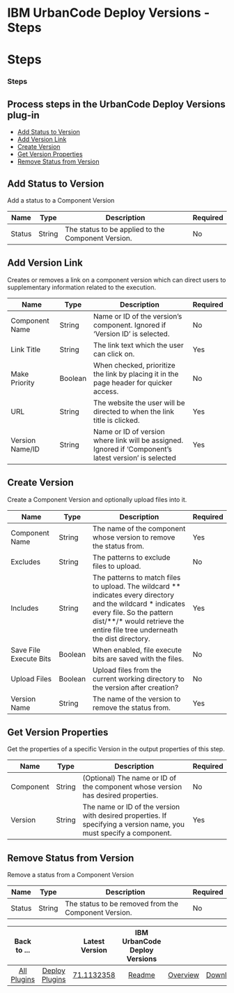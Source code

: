 
IBM UrbanCode Deploy Versions - Steps
=====================================

# Steps



### Steps




 






Process steps in the UrbanCode Deploy Versions plug-in
------------------------------------------------------


* [Add Status to Version](#add_status_to_version)
* [Add Version Link](#add_version_link)
* [Create Version](#create_version)
* [Get Version Properties](#get_version_properties)
* [Remove Status from Version](#remove_status_from_version)




Add Status to Version
---------------------


Add a status to a Component Version




| Name | Type | Description | Required |
| --- | --- | --- | --- |
| Status | String | The status to be applied to the Component Version. | No |


Add Version Link
----------------


Creates or removes a link on a component version which can direct users to supplementary information related to the execution.





| Name | Type | Description | Required |
| --- | --- | --- | --- |
| Component Name | String | Name or ID of the version’s component. Ignored if ‘Version ID’ is selected. | No |
| Link Title | String | The link text which the user can click on. | Yes |
| Make Priority | Boolean | When checked, prioritize the link by placing it in the page header for quicker access. | No |
| URL | String | The website the user will be directed to when the link title is clicked. | Yes |
| Version Name/ID | String | Name or ID of version where link will be assigned. Ignored if ‘Component’s latest version’ is selected | Yes |


Create Version
--------------


Create a Component Version and optionally upload files into it.




| Name | Type | Description | Required |
| --- | --- | --- | --- |
| Component Name | String | The name of the component whose version to remove the status from. | Yes |
| Excludes | String | The patterns to exclude files to upload. | No |
| Includes | String | The patterns to match files to upload. The wildcard \*\* indicates every directory and the wildcard \* indicates every file. So the pattern dist/\*\*/\* would retrieve the entire file tree underneath the dist directory. | Yes |
| Save File Execute Bits | Boolean | When enabled, file execute bits are saved with the files. | No |
| Upload Files | Boolean | Upload files from the current working directory to the version after creation? | No |
| Version Name | String | The name of the version to remove the status from. | Yes |


Get Version Properties
----------------------


Get the properties of a specific Version in the output properties of this step.




| Name | Type | Description | Required |
| --- | --- | --- | --- |
| Component | String | (Optional) The name or ID of the component whose version has desired properties. | No |
| Version | String | The name or ID of the version with desired properties. If specifying a version name, you must specify a component. | Yes |


Remove Status from Version
--------------------------


Remove a status from a Component Version




| Name | Type | Description | Required |
| --- | --- | --- | --- |
| Status | String | The status to be removed from the Component Version. | No |





|Back to ...||Latest Version|IBM UrbanCode Deploy Versions |||
| :---: | :---: | :---: | :---: | :---: | :---: |
|[All Plugins](../../index.md)|[Deploy Plugins](../README.md)|[71.1132358]()|[Readme](README.md)|[Overview](overview.md)|[Downloads](downloads.md)|
